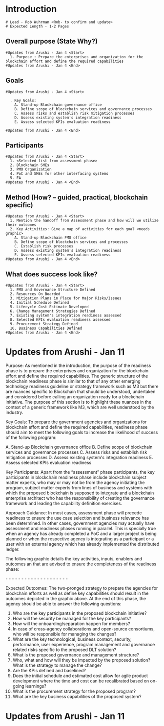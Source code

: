 
# Introduction
    # Lead - Rob Wuhrman <Rob- to confirm and update>
    # Expected Length - 1-2 Pages

## Overall purpose (State Why?)

    #Updates from Arushi - Jan 4 <Start>
      1. Purpose : Prepare the enterprises and organization for the blockchain effort and define the required capabilities
    #Updates from Arushi - Jan 4 <End>

## Goals

    #Updates from Arushi - Jan 4 <Start>
      
      . Key Goals:
        A. Stand-up Blockchain governance office
        B. Define scope of blockchain services and governance processes
        C. Assess risks and establish risk mitigation processes
        D. Assess existing system's integration readiness
        E. Assess selected KPIs evaluation readiness
    
    #Updates from Arushi - Jan 4 <End>

## Participants

    #Updates from Arushi - Jan 4 <Start>
      1. <Selected list from assessment phase>
      2. Blockchain SMEs
      3. PMO Organization
      4. PoC and SMEs for other interfacing systems
      5. EA
    #Updates from Arushi - Jan 4 <End>

## Method (How? – guided, practical, blockchain specific)

    #Updates from Arushi - Jan 4 <Start>
      1. Mention the handoff from Assessment phase and how will we utilize their outcomes
      2. Key Activities: Give a map of activities for each goal <needs graphic>
        A. Stand-up Blockchain PMO office
        B. Define scope of blockchain services and processes
        C. Establish risk processes
        D. Assess existing system's integration readiness
        E. Assess selected KPIs evaluation readiness
    #Updates from Arushi - Jan 4 <End>


## What does success look like?
    #Updates from Arushi - Jan 4 <Start>
      1. PMO and Governance Structure Defined 
      2. Resources On Boarded 
      3. Mitigation Plans in Place for Major Risks/Issues 
      4. Initial Schedule Defined 
      5. Lifecycle Cost Estimate Developed 
      6. Change Management Strategies Defined 
      7. Existing system's integration readiness assessed
      8. Selected KPIs evaluation readiness assessed
      9. Procurement Strategy Defined 
      10. Business Capabilities Defined
    #Updates from Arushi - Jan 4 <End>

# Updates from Arushi - Jan 11 <Start>
Purpose:
As mentioned in the introduction, the purpose of the readiness phase is to prepare the enterprises and organization for the blockchain effort and define the required capabilities. The generic structure of the blockchain readiness phase is similar to that of any other emerging technology readiness guideline or strategy framework such as M3 but there are nuances specific to Blockchain that should be understood, undertaken and considered before calling an organization ready for a blockchain initiative. The purpose of this section is to  highlight these nuances in the context of a generic framework like M3, which are well understood by the industry. 

Key Goals:
To prepare the government agencies and organizations for blockchain effort and define the required capabilities, readiness phase should aim to meet the following goals to increase the likelihood of success of the following program:

A.	Stand-up Blockchain governance office
B.	Define scope of blockchain services and governance processes
C.	Assess risks and establish risk mitigation processes
D.	Assess existing system's integration readiness
E.	Assess selected KPIs evaluation readiness

Key Participants:
Apart from the “assessment” phase participants, the key participants in blockchain readiness phase include blockchain subject matter experts, who may or may not be from the agency initiating the program, subject matter experts from lines of business and systems with which the proposed blockchain is supposed to integrate and a blockchain enterprise architect who has the responsibility of creating the governance framework and leading the capability definition exercises.

Approach Guidance:
In most cases, assessment phase will precede readiness to ensure the use case selection and business relevance has been determined. In other cases, government agencies may actually have assessment and readiness phases running in parallel. This is specially true when an agency has already completed a PoC and a larger project is being planned or when the respective agency is integrating as a participant or a user with an external agency which has already implemented the distributed ledger.  

The following graphic details the key activities, inputs, enablers and outcomes an that are advised to ensure the completeness of the readiness phase:

<Graphic starts here>
-
-
-
-
-
-
-
-
-
-
-
-
-
-
-
-
-
-
-
-
<Graphic ends here>

Expected Outcomes:
The two-pronged strategy to prepare the agencies for blockchain efforts as well as define key capabilities should result in the outcomes depicted in the graphic above. At the end of this phase, the agency should be able to answer the following questions:
1.	Who are the key participants in the proposed blockchain initiative?
2.	How will the security be managed for the key participants?
3.	How will the onboarding/separation happen for members?
4.	In case of cross-agency collaborations and open-source consortiums, who will be responsible for managing the changes?
5.	What are the key technological, business context, security, performance, user experience, program management and governance related risks specific to the proposed DLT solution?
6.	What is the proposed governance and management structure?
7.	Who, what and how will they be impacted by the proposed solution? What is the strategy to manage the change?
8.	Are the KPIs defined and baselined?
9.	Does the initial schedule and estimated cost allow for agile product development where the time and cost can be recalibrated based on on-going learnings?
10.	What is the procurement strategy for the proposed program?
11.	What are the key business capabilities of the proposed system?

# Updates from Arushi - Jan 11 <End>
